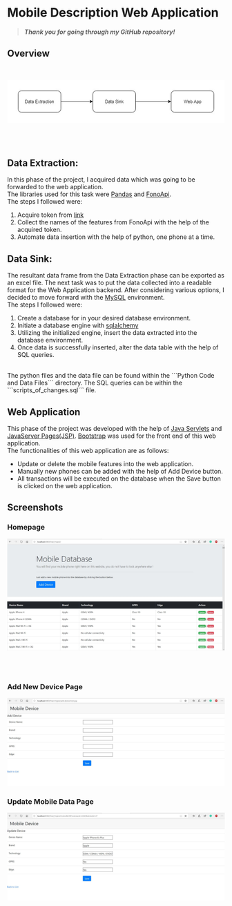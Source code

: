 # Mobile Description Web Application

>**_Thank you for going through my GitHub repository!_** 

## Overview 
<br>

![workflow image](workflow.jpg)

<br>
<br>

## Data Extraction:

In this phase of the project, I acquired data which was going to be forwarded to the web application.<br> 
The libraries used for this task were [Pandas](https://github.com/pandas-dev/pandas) and [FonoApi](https://github.com/shakee93/fonoapi). 
<br>The steps I followed were:
1. Acquire token from [link](https://fonoapi.freshpixl.com/)
1. Collect the names of the features from FonoApi with the help of the acquired token. 
1. Automate data insertion with the help of python, one phone at a time. 

## Data Sink:

The resultant data frame from the Data Extraction phase can be exported as an excel file. 
The next task was to put the data collected into a readable format for the Web Application backend. 
After considering various options, I decided to move forward with the [MySQL](https://www.mysql.com/) environment. 
<br>
The steps I followed were:
1.	Create a database for in your desired database environment. 
2.	Initiate a database engine with [sqlalchemy](https://github.com/sqlalchemy/sqlalchemy)
3.	Utilizing the initialized engine, insert the data extracted into the database environment. 
4.	Once data is successfully inserted, alter the data table with the help of SQL queries.
<br>
The python files and the data file can be found within the ```Python Code and Data Files``` directory.
The SQL queries can be within the ```scripts_of_changes.sql``` file.

## Web Application
This phase of the project was developed with the help of [Java Servlets](https://en.wikipedia.org/wiki/Java_servlet) and [JavaServer Pages(JSP)](https://en.wikipedia.org/wiki/JavaServer_Pages). 
[Bootstrap](https://github.com/twbs/bootstrap) was used for the front end of this web application. 
<br>
The functionalities of this web application are as follows:
*	Update or delete the mobile features into the web application. 
*	Manually new phones can be added with the help of Add Device button.
*	All transactions will be executed on the database when the Save button is clicked on the web application. 


## Screenshots
### Homepage
![Homepage](Homepage.JPG)

<br>
<br>

### Add New Device Page 

![Add New Device](Add%20New%20Device.JPG)

### Update Mobile Data Page 

![Update Mobile Data Page](Update%20Mobile%20Data.JPG)
